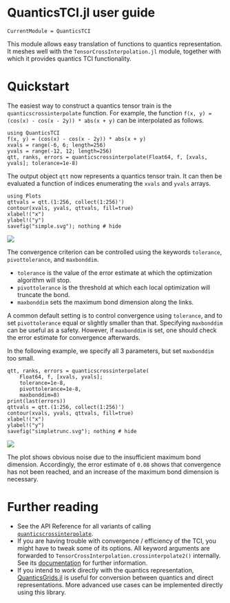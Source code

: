 # QuanticsTCI.jl user guide

```@meta
CurrentModule = QuanticsTCI
```

This module allows easy translation of functions to quantics representation. It meshes well with the `TensorCrossInterpolation.jl` module, together with which it provides quantics TCI functionality.

# Quickstart
The easiest way to construct a quantics tensor train is the `quanticscrossinterpolate` function. For example, the function ``f(x, y) = (cos(x) - cos(x - 2y)) * abs(x + y)`` can be interpolated as follows.

```@example simple
using QuanticsTCI
f(x, y) = (cos(x) - cos(x - 2y)) * abs(x + y)
xvals = range(-6, 6; length=256)
yvals = range(-12, 12; length=256)
qtt, ranks, errors = quanticscrossinterpolate(Float64, f, [xvals, yvals]; tolerance=1e-8)
```
The output object `qtt` now represents a quantics tensor train. It can then be evaluated a function of indices enumerating the `xvals` and `yvals` arrays.

```@example simple
using Plots
qttvals = qtt.(1:256, collect(1:256)')
contour(xvals, yvals, qttvals, fill=true)
xlabel!("x")
ylabel!("y")
savefig("simple.svg"); nothing # hide
```

![](simple.svg)

The convergence criterion can be controlled using the keywords `tolerance`, `pivottolerance`, and `maxbonddim`.
- `tolerance` is the value of the error estimate at which the optimization algorithm will stop.
- `pivottolerance` is the threshold at which each local optimization will truncate the bond.
- `maxbonddim` sets the maximum bond dimension along the links.

A common default setting is to control convergence using `tolerance`, and to set `pivottolerance` equal or slightly smaller than that. Specifying `maxbonddim` can be useful as a safety. However, if `maxbonddim` is set, one should check the error estimate for convergence afterwards.

In the following example, we specify all 3 parameters, but set `maxbonddim` too small.
```@example simple
qtt, ranks, errors = quanticscrossinterpolate(
    Float64, f, [xvals, yvals];
    tolerance=1e-8,
    pivottolerance=1e-8,
    maxbonddim=8)
print(last(errors))
qttvals = qtt.(1:256, collect(1:256)')
contour(xvals, yvals, qttvals, fill=true)
xlabel!("x")
ylabel!("y")
savefig("simpletrunc.svg"); nothing # hide
```
![](simpletrunc.svg)

The plot shows obvious noise due to the insufficient maximum bond dimension. Accordingly, the error estimate of ``0.08`` shows that convergence has not been reached, and an increase of the maximum bond dimension is necessary.

# Further reading

- See the API Reference for all variants of calling [`quanticscrossinterpolate`](@ref).
- If you are having trouble with convergence / efficiency of the TCI, you might have to tweak some of its options. All keyword arguments are forwarded to `TensorCrossInterpolation.crossinterpolate2()` internally. See its [documentation](https://tensors4fields.gitlab.io/tensorcrossinterpolation.jl/dev/documentation/#TensorCrossInterpolation.crossinterpolate2-Union{Tuple{N},%20Tuple{ValueType},%20Tuple{Type{ValueType},%20Any,%20Union{Tuple{Vararg{Int64,%20N}},%20Vector{Int64}}},%20Tuple{Type{ValueType},%20Any,%20Union{Tuple{Vararg{Int64,%20N}},%20Vector{Int64}},%20Vector{Vector{Int64}}}}%20where%20{ValueType,%20N}) for further information.
- If you intend to work directly with the quantics representation, [QuanticsGrids.jl](https://github.com/tensor4all/QuanticsGrids.jl) is useful for conversion between quantics and direct representations. More advanced use cases can be implemented directly using this library.
